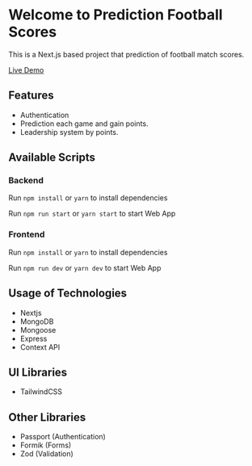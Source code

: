 # Welcome to Prediction Football Scores

This is a Next.js based project that prediction of football match scores.

[Live Demo](https://prediction-frontend-three.vercel.app/)

## Features
- Authentication
- Prediction each game and gain points.
- Leadership system by points.

## Available Scripts
### Backend
Run `npm install` or `yarn` to install dependencies

Run `npm run start` or `yarn start` to start Web App

### Frontend
Run `npm install` or `yarn` to install dependencies

Run `npm run dev` or `yarn dev` to start Web App

## Usage of Technologies
- Nextjs
- MongoDB
- Mongoose
- Express
- Context API

## UI Libraries
- TailwindCSS

## Other Libraries
- Passport (Authentication)
- Formik (Forms)
- Zod (Validation)
